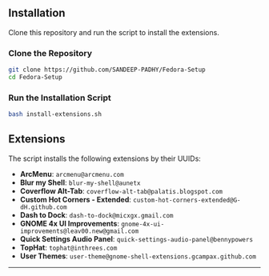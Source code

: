 ## Installation

Clone this repository and run the script to install the extensions.

### Clone the Repository

```bash
git clone https://github.com/SANDEEP-PADHY/Fedora-Setup
cd Fedora-Setup
```

### Run the Installation Script

```bash
bash install-extensions.sh
```

## Extensions

The script installs the following extensions by their UUIDs:

- **ArcMenu**: `arcmenu@arcmenu.com`
- **Blur my Shell**: `blur-my-shell@aunetx`
- **Coverflow Alt-Tab**: `coverflow-alt-tab@palatis.blogspot.com`
- **Custom Hot Corners - Extended**: `custom-hot-corners-extended@G-dH.github.com`
- **Dash to Dock**: `dash-to-dock@micxgx.gmail.com`
- **GNOME 4x UI Improvements**: `gnome-4x-ui-improvements@leav00.new@gmail.com`
- **Quick Settings Audio Panel**: `quick-settings-audio-panel@bennypowers`
- **TopHat**: `tophat@inthrees.com`
- **User Themes**: `user-theme@gnome-shell-extensions.gcampax.github.com`

---
